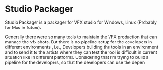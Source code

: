 # Studio Packager
Studio Packager is a packager for VFX studio for Windows, Linux (Probably for Mac in future).

Generally there were so many tools to maintain the VFX production that can manage the vfx shots. But there is no pipeline setup for the developers in different environments
, i.e., Developers building the tools in an environment and to send it to the artists where they can test the tool is difficult in current situation like in different platforms. Considering that I'm trying to build a pipeline for the developers, so that the developers can use the depen
